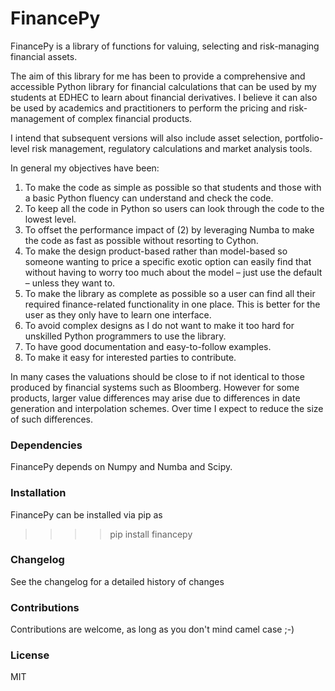 # FinancePy
FinancePy is a library of functions for valuing, selecting and risk-managing financial assets. 

The aim of this library for me has been to provide a comprehensive and accessible Python library for financial calculations that can be used by my students at EDHEC to learn about financial derivatives. I believe it can also be used by academics and practitioners to perform the pricing and risk-management of complex financial products. 

I intend that subsequent versions will also include asset selection, portfolio-level risk management, regulatory calculations and market analysis tools. 

In general my objectives have been:
1) To make the code as simple as possible so that students and those with a basic Python fluency can understand and check the code.
2) To keep all the code in Python so users can look through the code to the lowest level. 
3) To offset the performance impact of (2) by leveraging Numba to make the code as fast as possible without resorting to Cython.
4) To make the design product-based rather than model-based so someone wanting to price a specific exotic option can easily find that without having to worry too much about the model – just use the default – unless they want to. 
5) To make the library as complete as possible so a user can find all their required finance-related functionality in one place. This is better for the user as they only have to learn one interface.
6) To avoid complex designs as I do not want to make it too hard for unskilled Python programmers to use the library.
7) To have good documentation and easy-to-follow examples.
8) To make it easy for interested parties to contribute.

In many cases the valuations should be close to if not identical to those produced by financial systems such as Bloomberg. However for some products, larger value differences may arise due to differences in date generation and interpolation schemes. Over time I expect to reduce the size of such differences.

### Dependencies
FinancePy depends on Numpy and Numba and Scipy.

### Installation
FinancePy can be installed via pip as 
>>>> pip install financepy

### Changelog
See the changelog for a detailed history of changes 

### Contributions
Contributions are welcome, as long as you don't mind camel case ;-)

### License
MIT
